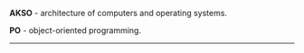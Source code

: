 **AKSO** - architecture of computers and operating systems.

**PO** - object-oriented programming.

---
